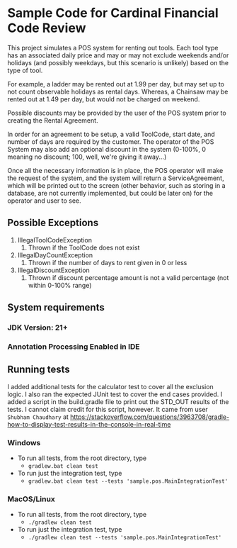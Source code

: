 # Sample Code for Cardinal Financial Code Review

This project simulates a POS system for renting out tools.
Each tool type has an associated daily price and may or may not
exclude weekends and/or holidays (and possibly weekdays, but this scenario is unlikely)
based on the type of tool.

For example, a ladder may be rented out at 1.99 per day,
but may set up to not count observable holidays as rental days.
Whereas, a Chainsaw may be rented out at 1.49 per day, but would not be charged on weekend.

Possible discounts may be provided by the user of the POS system prior to creating the Rental Agreement.

In order for an agreement to be setup, a valid ToolCode, start date, and number of days are required by the customer.
The operator of the POS System may also add an optional discount in the system (0-100%, 0 meaning no discount; 100, well, we're giving it away...)

Once all the necessary information is in place, the POS operator will make the request of the system,
and the system will return a ServiceAgreement,
which will be printed out to the screen (other behavior, such as storing in a database, are
not currently implemented, but could be later on) for the operator and user to see.

## Possible Exceptions
1. IllegalToolCodeException
   1. Thrown if the ToolCode does not exist
2. IllegalDayCountException
   1. Thrown if the number of days to rent given in 0 or less
3. IllegalDiscountException
   1. Thrown if discount percentage amount is not a valid percentage (not within 0-100% range)

## System requirements

### JDK Version: 21+
### Annotation Processing Enabled in IDE

## Running tests
I added additional tests for the calculator test to cover all the exclusion logic.
I also ran the expected JUnit test to cover the end cases provided.
I added a script in the build.gradle file to print out the STD_OUT results of the tests. 
I cannot claim credit for this script, however.  It came from user `Shubham Chaudhary` at https://stackoverflow.com/questions/3963708/gradle-how-to-display-test-results-in-the-console-in-real-time

### Windows
* To run all tests, from the root directory, type
  * `gradlew.bat clean test`
* To run just the integration test, type
  * `gradlew.bat clean test --tests 'sample.pos.MainIntegrationTest'`
### MacOS/Linux
* To run all tests, from the root directory, type
  * `./gradlew clean test`
* To run just the integration test, type
  * `./gradlew clean test --tests 'sample.pos.MainIntegrationTest'`


